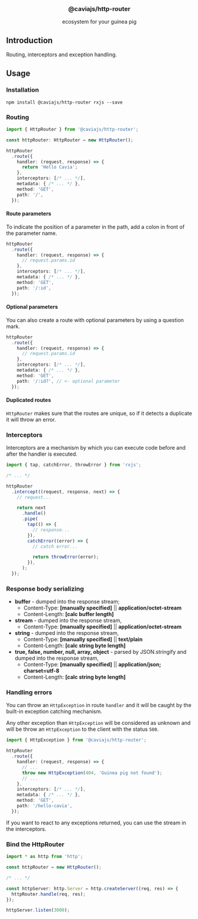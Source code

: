 <div align="center">
<h3>@caviajs/http-router</h3>
<p>ecosystem for your guinea pig</p>
</div>

## Introduction

Routing, interceptors and exception handling.

## Usage

### Installation

```shell
npm install @caviajs/http-router rxjs --save
```

### Routing

```typescript
import { HttpRouter } from '@caviajs/http-router';

const httpRouter: HttpRouter = new HttpRouter();

httpRouter
  .route({
    handler: (request, response) => {
      return 'Hello Cavia';
    },
    interceptors: [/* ... */],
    metadata: { /* ... */ },
    method: 'GET',
    path: '/',
  });
```

#### Route parameters

To indicate the position of a parameter in the path, add a colon in front of the parameter name.

```typescript
httpRouter
  .route({
    handler: (request, response) => {
      // request.params.id
    },
    interceptors: [/* ... */],
    metadata: { /* ... */ },
    method: 'GET',
    path: '/:id',
  });
```

#### Optional parameters

You can also create a route with optional parameters by using a question mark.

```typescript
httpRouter
  .route({
    handler: (request, response) => {
      // request.params.id
    },
    interceptors: [/* ... */],
    metadata: { /* ... */ },
    method: 'GET',
    path: '/:id?', // <- optional parameter
  });
```

#### Duplicated routes

`HttpRouter` makes sure that the routes are unique, so if it detects a duplicate it will throw an error.

### Interceptors

Interceptors are a mechanism by which you can execute code before and after the handler is executed.

```typescript
import { tap, catchError, throwError } from 'rxjs';

/* ... */

httpRouter
  .intercept((request, response, next) => {
    // request...

    return next
      .handle()
      .pipe(
        tap(() => {
          // response...
        }),
        catchError((error) => {
          // catch error...

          return throwError(error);
        }),
      );
  });
```

### Response body serializing

* **buffer** - dumped into the response stream;
  * Content-Type: **[manually specified]** || **application/octet-stream**
  * Content-Length: **[calc buffer length]**
* **stream** - dumped into the response stream,
  * Content-Type: **[manually specified]** || **application/octet-stream**
* **string** - dumped into the response stream,
  * Content-Type: **[manually specified]** || **text/plain**
  * Content-Length: **[calc string byte length]**
* **true, false, number, null, array, object** - parsed by JSON.stringify and dumped into the response stream,
  * Content-Type: **[manually specified]** || **application/json; charset=utf-8**
  * Content-Length: **[calc string byte length]**

### Handling errors

You can throw an `HttpException` in route `handler` and it will be caught by the built-in exception catching mechanism.

Any other exception than `HttpException` will be considered as unknown and will be throw an `HttpException` to the
client with the status `500`.

```typescript
import { HttpException } from '@caviajs/http-router';

httpRouter
  .route({
    handler: (request, response) => {
      // ...
      throw new HttpException(404, 'Guinea pig not found');
      // ...
    },
    interceptors: [/* ... */],
    metadata: { /* ... */ },
    method: 'GET',
    path: '/hello-cavia',
  });
```

If you want to react to any exceptions returned, you can use the stream in the interceptors.

### Bind the HttpRouter

```typescript
import * as http from 'http';

const httpRouter = new HttpRouter();

/* ... */

const httpServer: http.Server = http.createServer((req, res) => {
  httpRouter.handle(req, res);
});

httpServer.listen(3000);
```
